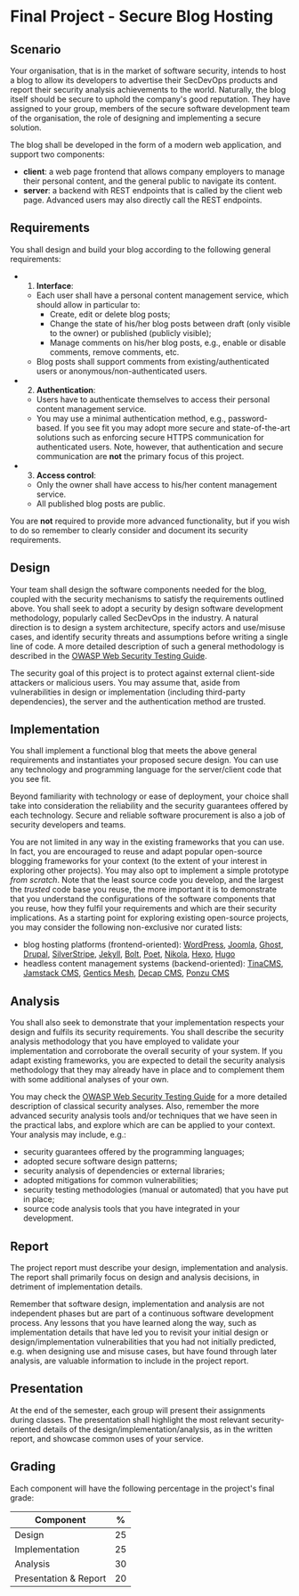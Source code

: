 # Final Project - Secure Blog Hosting

## Scenario

Your organisation, that is in the market of software security, intends to host a blog to allow its developers to advertise their SecDevOps products and report their security analysis achievements to the world.
Naturally, the blog itself should be secure to uphold the company's good reputation.
They have assigned to your group, members of the secure software development team of the organisation, the role of designing and implementing a secure solution.

The blog shall be developed in the form of a modern web application, and support two components:

* **client**: a web page frontend that allows company employers to manage their personal content, and the general public to navigate its content.
* **server**: a backend with REST endpoints that is called by the client web page. Advanced users may also directly call the REST endpoints.

## Requirements

You shall design and build your blog according to the following general requirements:

- 1. **Interface**:
    * Each user shall have a personal content management service, which should allow in particular to:
        - Create, edit or delete blog posts;
        - Change the state of his/her blog posts between draft (only visible to the owner) or published (publicly visible);
        - Manage comments on his/her blog posts, e.g., enable or disable comments, remove comments, etc.
    * Blog posts shall support comments from existing/authenticated users or anonymous/non-authenticated users.
- 2. **Authentication**:
    * Users have to authenticate themselves to access their personal content management service.
    * You may use a minimal authentication method, e.g., password-based. If you see fit you may adopt more secure and state-of-the-art solutions such as enforcing secure HTTPS communication for authenticated users. Note, however, that authentication and secure communication are **not** the primary focus of this project.
- 3. **Access control**:
    * Only the owner shall have access to his/her content management service.
    * All published blog posts are public.

You are **not** required to provide more advanced functionality, but if you wish to do so remember to clearly consider and document its security requirements.

## Design

Your team shall design the software components needed for the blog, coupled with the security mechanisms to satisfy the requirements outlined above.
You shall seek to adopt a security by design software development methodology, popularly called SecDevOps in the industry. A natural direction is to design a system architecture, specify actors and use/misuse cases, and identify security threats and assumptions before writing a single line of code. A more detailed description of such a general methodology is described in the [OWASP Web Security Testing Guide](https://owasp.org/www-project-web-security-testing-guide/latest/).

The security goal of this project is to protect against external client-side attackers or malicious users.
You may assume that, aside from vulnerabilities in design or implementation (including third-party dependencies), the server and the authentication method are trusted.

## Implementation

You shall implement a functional blog that meets the above general requirements and instantiates your proposed secure design.
You can use any technology and programming language for the server/client code that you see fit. 

Beyond familiarity with technology or ease of deployment, your choice shall take into consideration the reliability and the security guarantees offered by each technology. Secure and reliable software procurement is also a job of security developers and teams. 

You are not limited in any way in the existing frameworks that you can use. In fact, you are encouraged to reuse and adapt popular open-source blogging frameworks for your context (to the extent of your interest in exploring other projects). You may also opt to implement a simple prototype *from scratch*. Note that the least source code you develop, and the largest the *trusted* code base you reuse, the more important it is to demonstrate that you understand the configurations of the software components that you reuse, how they fulfil your requirements and which are their security implications. 
As a starting point for exploring existing open-source projects, you may consider the following non-exclusive nor curated lists:

* blog hosting platforms (frontend-oriented): [WordPress](https://github.com/WordPress/WordPress), [Joomla](https://github.com/joomla/joomla-cms), [Ghost](https://github.com/TryGhost/Ghost), [Drupal](https://github.com/drupal/drupal), [SilverStripe](https://github.com/silverstripe/silverstripe-framework), [Jekyll](https://github.com/jekyll/jekyll), [Bolt](https://github.com/bolt/bolt), [Poet](https://github.com/jsantell/poet), [Nikola](https://github.com/getnikola/nikola), [Hexo](https://github.com/hexojs/hexo), [Hugo](https://github.com/gohugoio/hugo)
* headless content management systems (backend-oriented): [TinaCMS](https://github.com/tinacms/tinacms), [Jamstack CMS](https://jamstack.org/headless-cms/), [Gentics Mesh](https://github.com/gentics/mesh/), [Decap CMS](https://github.com/decaporg/decap-cms), [Ponzu CMS](https://github.com/ponzu-cms/ponzu)


## Analysis

You shall also seek to demonstrate that your implementation respects your design and fulfils its security requirements.
You shall describe the security analysis methodology that you have employed to validate your implementation and corroborate the overall security of your system. If you adapt existing frameworks, you are expected to detail the security analysis methodology that they may already have in place and to complement them with some additional analyses of your own.

You may check the [OWASP Web Security Testing Guide](https://owasp.org/www-project-web-security-testing-guide/latest/) for a more detailed description of classical security analyses.
Also, remember the more advanced security analysis tools and/or techniques that we have seen in the practical labs, and explore which are can be applied to your context. Your analysis may include, e.g.:

- security guarantees offered by the programming languages;
- adopted secure software design patterns;
- security analysis of dependencies or external libraries;
- adopted mitigations for common vulnerabilities;
- security testing methodologies (manual or automated) that you have put in place;
- source code analysis tools that you have integrated in your development.

## Report

The project report must describe your design, implementation and analysis. The report shall primarily focus on design and analysis decisions, in detriment of implementation details.

Remember that software design, implementation and analysis are not independent phases but are part of a continuous software development process.
Any lessons that you have learned along the way, such as implementation details that have led you to revisit your initial design or design/implementation vulnerabilities that you had not initially predicted, e.g. when designing use and misuse cases, but have found through later analysis, are valuable information to include in the project report.

## Presentation

At the end of the semester, each group will present their assignments during classes. The presentation shall highlight the most relevant security-oriented details of the design/implementation/analysis, as in the written report, and showcase common uses of your service.

## Grading

Each component will have the following percentage in the project's final grade:

| Component              |  %   |
| ---------------------- | ---- |
| Design                 |  25  |
| Implementation         |  25  |
| Analysis               |  30  |
| Presentation & Report  |  20  |
